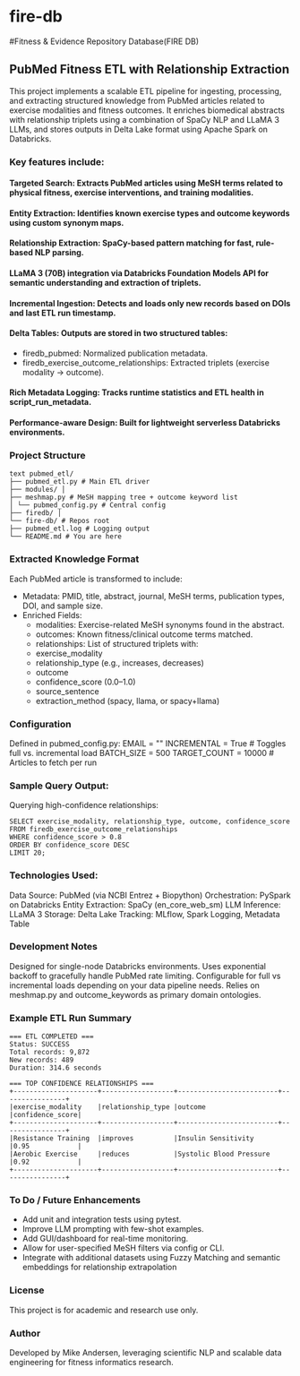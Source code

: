 # fire-db

#Fitness &amp; Evidence Repository Database(FIRE DB)

## PubMed Fitness ETL with Relationship Extraction
This project implements a scalable ETL pipeline for ingesting, processing, and extracting structured knowledge from PubMed articles related to exercise modalities and fitness outcomes. It enriches biomedical abstracts with relationship triplets using a combination of SpaCy NLP and LLaMA 3 LLMs, and stores outputs in Delta Lake format using Apache Spark on Databricks.

### Key features include:
#### Targeted Search: Extracts PubMed articles using MeSH terms related to physical fitness, exercise interventions, and training modalities.
#### Entity Extraction: Identifies known exercise types and outcome keywords using custom synonym maps.
#### Relationship Extraction: SpaCy-based pattern matching for fast, rule-based NLP parsing.
#### LLaMA 3 (70B) integration via Databricks Foundation Models API for semantic understanding and extraction of triplets.
#### Incremental Ingestion: Detects and loads only new records based on DOIs and last ETL run timestamp.
#### Delta Tables: Outputs are stored in two structured tables:
  - firedb_pubmed: Normalized publication metadata.
  - firedb_exercise_outcome_relationships: Extracted triplets (exercise modality → outcome).
#### Rich Metadata Logging: Tracks runtime statistics and ETL health in script_run_metadata.
#### Performance-aware Design: Built for lightweight serverless Databricks environments.

### Project Structure
```
text pubmed_etl/ 
├── pubmed_etl.py # Main ETL driver 
├── modules/ │ 
├── meshmap.py # MeSH mapping tree + outcome keyword list 
│ └── pubmed_config.py # Central config 
├── firedb/ │ 
└── fire-db/ # Repos root 
├── pubmed_etl.log # Logging output 
└── README.md # You are here
```

### Extracted Knowledge Format
Each PubMed article is transformed to include:
- Metadata: PMID, title, abstract, journal, MeSH terms, publication types, DOI, and sample size.
- Enriched Fields:
  - modalities: Exercise-related MeSH synonyms found in the abstract.
  - outcomes: Known fitness/clinical outcome terms matched.
  - relationships: List of structured triplets with:
  - exercise_modality
  - relationship_type (e.g., increases, decreases)
  - outcome
  - confidence_score (0.0–1.0)
  - source_sentence
  - extraction_method (spacy, llama, or spacy+llama)

### Configuration
Defined in pubmed_config.py:
EMAIL = ""
INCREMENTAL = True               # Toggles full vs. incremental load
BATCH_SIZE = 500
TARGET_COUNT = 10000            # Articles to fetch per run

### Sample Query Output:
Querying high-confidence relationships:
```
SELECT exercise_modality, relationship_type, outcome, confidence_score
FROM firedb_exercise_outcome_relationships
WHERE confidence_score > 0.8
ORDER BY confidence_score DESC
LIMIT 20;
```

### Technologies Used:
Data Source:	PubMed (via NCBI Entrez + Biopython)
Orchestration:	PySpark on Databricks
Entity Extraction:	SpaCy (en_core_web_sm)
LLM Inference:	LLaMA 3 
Storage:	Delta Lake
Tracking:	MLflow, Spark Logging, Metadata Table

### Development Notes
Designed for single-node Databricks environments.
Uses exponential backoff to gracefully handle PubMed rate limiting.
Configurable for full vs incremental loads depending on your data pipeline needs.
Relies on meshmap.py and outcome_keywords as primary domain ontologies.

### Example ETL Run Summary
```
=== ETL COMPLETED ===
Status: SUCCESS
Total records: 9,872
New records: 489
Duration: 314.6 seconds

=== TOP CONFIDENCE RELATIONSHIPS ===
+---------------------+------------------+-------------------------+----------------+
|exercise_modality    |relationship_type |outcome                  |confidence_score|
+---------------------+------------------+-------------------------+----------------+
|Resistance Training  |improves          |Insulin Sensitivity      |0.95            |
|Aerobic Exercise     |reduces           |Systolic Blood Pressure  |0.92            |
+---------------------+------------------+-------------------------+----------------+
```

### To Do / Future Enhancements
- Add unit and integration tests using pytest.
- Improve LLM prompting with few-shot examples.
- Add GUI/dashboard for real-time monitoring.
- Allow for user-specified MeSH filters via config or CLI.
- Integrate with additional datasets using Fuzzy Matching and semantic embeddings for relationship extrapolation

### License
This project is for academic and research use only.

### Author
Developed by Mike Andersen, leveraging scientific NLP and scalable data engineering for fitness informatics research.
